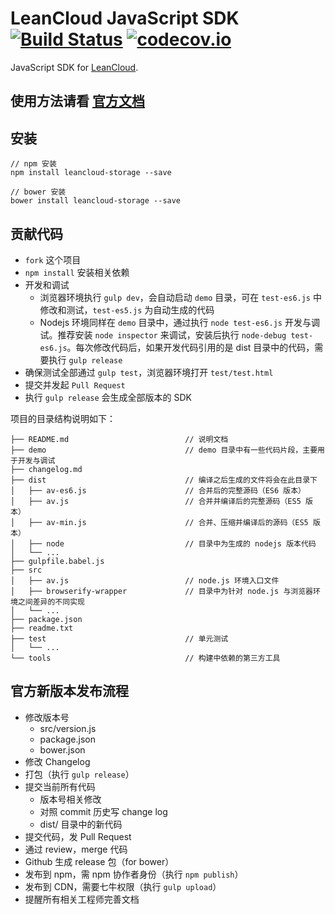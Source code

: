 # LeanCloud JavaScript SDK [![Build Status](https://travis-ci.org/leancloud/javascript-sdk.svg)](https://travis-ci.org/leancloud/javascript-sdk) [![codecov.io](https://codecov.io/github/leancloud/javascript-sdk/coverage.svg?branch=master)](https://codecov.io/github/leancloud/javascript-sdk?branch=master)

JavaScript SDK for [LeanCloud](http://leancloud.cn/).

## 使用方法请看 [官方文档](https://leancloud.cn/docs/leanstorage_guide-js.html)

## 安装

```
// npm 安装
npm install leancloud-storage --save

// bower 安装
bower install leancloud-storage --save
```

## 贡献代码

* `fork` 这个项目
* `npm install` 安装相关依赖
* 开发和调试
  * 浏览器环境执行 `gulp dev`，会自动启动 `demo` 目录，可在 `test-es6.js` 中修改和测试，`test-es5.js` 为自动生成的代码
  * Nodejs 环境同样在 `demo` 目录中，通过执行 `node test-es6.js` 开发与调试。推荐安装 `node inspector` 来调试，安装后执行 `node-debug test-es6.js`。每次修改代码后，如果开发代码引用的是 dist 目录中的代码，需要执行 `gulp release`
* 确保测试全部通过 `gulp test`，浏览器环境打开 `test/test.html`
* 提交并发起 `Pull Request`
* 执行 `gulp release` 会生成全部版本的 SDK

项目的目录结构说明如下：

```
├── README.md                          // 说明文档
├── demo                               // demo 目录中有一些代码片段，主要用于开发与调试
├── changelog.md
├── dist                               // 编译之后生成的文件将会在此目录下
│   ├── av-es6.js                      // 合并后的完整源码（ES6 版本）
│   ├── av.js                          // 合并并编译后的完整源码（ES5 版本）
│   ├── av-min.js                      // 合并、压缩并编译后的源码（ES5 版本）
│   ├── node                           // 目录中为生成的 nodejs 版本代码
│   └── ...
├── gulpfile.babel.js
├── src
│   ├── av.js                          // node.js 环境入口文件
│   ├── browserify-wrapper             // 目录中为针对 node.js 与浏览器环境之间差异的不同实现
│   └── ...
├── package.json
├── readme.txt
├── test                               // 单元测试
│   └── ...
└── tools                              // 构建中依赖的第三方工具
```

## 官方新版本发布流程

* 修改版本号
  * src/version.js
  * package.json
  * bower.json
* 修改 Changelog
* 打包（执行 `gulp release`）
* 提交当前所有代码
  * 版本号相关修改
  * 对照 commit 历史写 change log
  * dist/ 目录中的新代码
* 提交代码，发 Pull Request
* 通过 review，merge 代码
* Github 生成 release 包（for bower）
* 发布到 npm，需 npm 协作者身份（执行 `npm publish`）
* 发布到 CDN，需要七牛权限（执行 `gulp upload`）
* 提醒所有相关工程师完善文档

